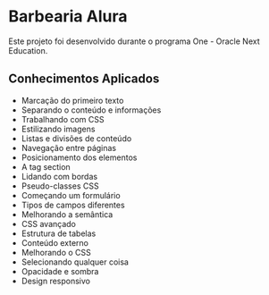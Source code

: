# Barbearia Alura

Este projeto foi desenvolvido durante o programa One - Oracle Next Education.
## Conhecimentos Aplicados

- Marcação do primeiro texto
- Separando o conteúdo e informações
- Trabalhando com CSS
- Estilizando imagens
- Listas e divisões de conteúdo
- Navegação entre páginas
- Posicionamento dos elementos
- A tag section
- Lidando com bordas
- Pseudo-classes CSS
- Começando um formulário
- Tipos de campos diferentes
- Melhorando a semântica
- CSS avançado
- Estrutura de tabelas
- Conteúdo externo
- Melhorando o CSS
- Selecionando qualquer coisa
- Opacidade e sombra
- Design responsivo
